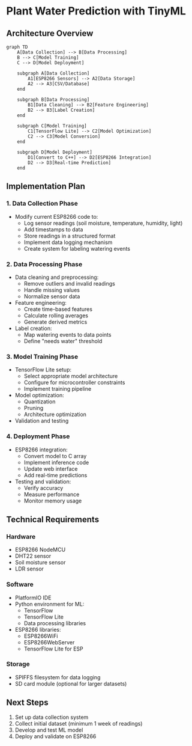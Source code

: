 # Plant Water Prediction with TinyML

## Architecture Overview

```mermaid
graph TD
    A[Data Collection] --> B[Data Processing]
    B --> C[Model Training]
    C --> D[Model Deployment]
    
    subgraph A[Data Collection]
        A1[ESP8266 Sensors] --> A2[Data Storage]
        A2 --> A3[CSV/Database]
    end
    
    subgraph B[Data Processing]
        B1[Data Cleaning] --> B2[Feature Engineering]
        B2 --> B3[Label Creation]
    end
    
    subgraph C[Model Training]
        C1[TensorFlow Lite] --> C2[Model Optimization]
        C2 --> C3[Model Conversion]
    end
    
    subgraph D[Model Deployment]
        D1[Convert to C++] --> D2[ESP8266 Integration]
        D2 --> D3[Real-time Prediction]
    end
```

## Implementation Plan

### 1. Data Collection Phase
- Modify current ESP8266 code to:
  - Log sensor readings (soil moisture, temperature, humidity, light)
  - Add timestamps to data
  - Store readings in a structured format
  - Implement data logging mechanism
  - Create system for labeling watering events

### 2. Data Processing Phase
- Data cleaning and preprocessing:
  - Remove outliers and invalid readings
  - Handle missing values
  - Normalize sensor data
- Feature engineering:
  - Create time-based features
  - Calculate rolling averages
  - Generate derived metrics
- Label creation:
  - Map watering events to data points
  - Define "needs water" threshold

### 3. Model Training Phase
- TensorFlow Lite setup:
  - Select appropriate model architecture
  - Configure for microcontroller constraints
  - Implement training pipeline
- Model optimization:
  - Quantization
  - Pruning
  - Architecture optimization
- Validation and testing

### 4. Deployment Phase
- ESP8266 integration:
  - Convert model to C array
  - Implement inference code
  - Update web interface
  - Add real-time predictions
- Testing and validation:
  - Verify accuracy
  - Measure performance
  - Monitor memory usage

## Technical Requirements

### Hardware
- ESP8266 NodeMCU
- DHT22 sensor
- Soil moisture sensor
- LDR sensor

### Software
- PlatformIO IDE
- Python environment for ML:
  - TensorFlow
  - TensorFlow Lite
  - Data processing libraries
- ESP8266 libraries:
  - ESP8266WiFi
  - ESP8266WebServer
  - TensorFlow Lite for ESP

### Storage
- SPIFFS filesystem for data logging
- SD card module (optional for larger datasets)

## Next Steps
1. Set up data collection system
2. Collect initial dataset (minimum 1 week of readings)
3. Develop and test ML model
4. Deploy and validate on ESP8266